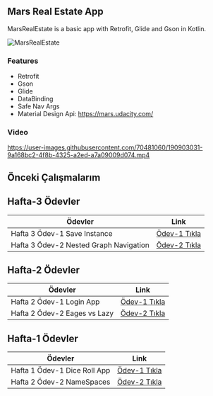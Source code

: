 ## Mars Real Estate App
MarsRealEstate is a basic app with Retrofit, Glide and Gson in Kotlin.

![MarsRealEstate](https://user-images.githubusercontent.com/70481060/190901657-5b8c2c83-40f0-419a-ba85-d1b8965fd174.png)

### Features
* Retrofit
* Gson
* Glide
* DataBinding
* Safe Nav Args
* Material Design
Api: https://mars.udacity.com/


### Video
https://user-images.githubusercontent.com/70481060/190903031-9a168bc2-4f8b-4325-a2ed-a7a09009d074.mp4



## Önceki Çalışmalarım
## Hafta-3 Ödevler

| Ödevler | Link |
| ------ | ------ |
|Hafta 3 Ödev-1 Save Instance |[Ödev-1 Tıkla](https://github.com/FMSSBilisimAndroid/metehan-ozcan-week3/tree/main/save-state-odev-1)|
|Hafta 3 Ödev-2 Nested Graph Navigation|[Ödev-2 Tıkla](https://github.com/FMSSBilisimAndroid/metehan-ozcan-week3/tree/main/odev-2)|


## Hafta-2 Ödevler

| Ödevler | Link |
| ------ | ------ |
|Hafta 2 Ödev-1 Login App |[Ödev-1 Tıkla](https://github.com/FMSSBilisimAndroid/metehan-ozcan-odev2)|
|Hafta 2 Ödev-2 Eages vs Lazy|[Ödev-2 Tıkla](https://github.com/FMSSBilisimAndroid/metehan-ozcan-odev2#eager-loading-vs--lazy-loading)|


## Hafta-1 Ödevler

| Ödevler | Link |
| ------ | ------ |
|Hafta 1 Ödev-1 Dice Roll App |[Ödev-1 Tıkla](https://github.com/FMSSBilisimAndroid/metehan-ozcan/tree/main/week1/dice-roll)|
|Hafta 2 Ödev-2 NameSpaces |[Ödev-2 Tıkla](https://github.com/FMSSBilisimAndroid/metehan-ozcan/tree/main/week1#namespaces-nedir)|
